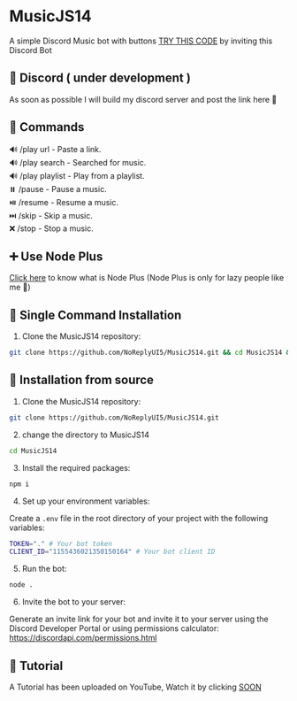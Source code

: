 # MusicJS14
A simple Discord Music bot with buttons [TRY THIS CODE](https://discord.com/oauth2/authorize?client_id=1155436021350150164&scope=bot&permissions=1099511627775) by inviting this Discord Bot
## 🍎 Discord ( under development )
As soon as possible I will build my discord server and post the link here 🙂
## 🤖 Commands
:loud_sound: /play url - Paste a link.
<br>:loud_sound: /play search - Searched for music.
<br>:loud_sound: /play playlist - Play from a playlist.
<br>:pause_button: /pause - Pause a music.
<br>⏯️ /resume - Resume a music.
<br>⏭️ /skip - Skip a music.
<br>:x: /stop - Stop a music.
## ➕ Use Node Plus
[Click here](https://github.com/NoReplyUI5/MusicJS14/releases/tag/node%2B) to know what is Node Plus (Node Plus is only for lazy people like me 🙂)
## 🏓 Single Command Installation
1. Clone the MusicJS14 repository:

  ```bash
  git clone https://github.com/NoReplyUI5/MusicJS14.git && cd MusicJS14 && npm i
```
## 🚀 Installation from source

1. Clone the MusicJS14 repository:

  ```bash
  git clone https://github.com/NoReplyUI5/MusicJS14.git
```
2. change the directory to MusicJS14

```bash
cd MusicJS14
```
3. Install the required packages:

```bash
npm i
```
4. Set up your environment variables:

Create a `.env` file in the root directory of your project with the following variables:

  ```bash
TOKEN="." # Your bot token
CLIENT_ID="1155436021350150164" # Your bot client ID

```
5. Run the bot:

  ```bash
  node .
```
6. Invite the bot to your server:

Generate an invite link for your bot and invite it to your server using the Discord Developer Portal or using permissions calculator: <https://discordapi.com/permissions.html>
## 📝 Tutorial

A Tutorial has been uploaded on YouTube, Watch it by clicking [SOON](https://google.com/404)
